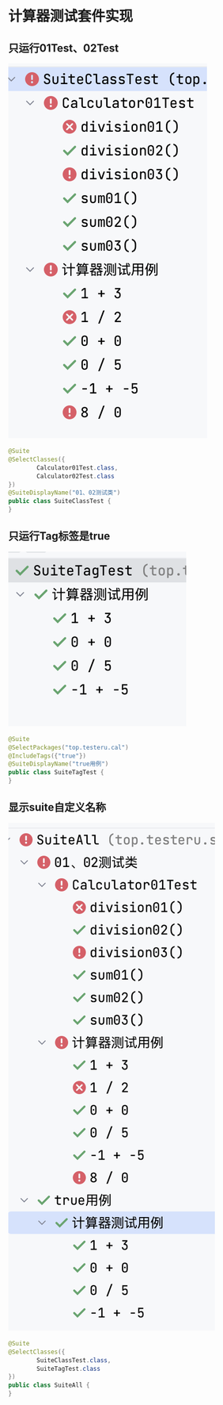 # 计算器测试套件实现

## 只运行01Test、02Test

![](assets/20230420221019.png)

```java
@Suite
@SelectClasses({
        Calculator01Test.class,
        Calculator02Test.class
})
@SuiteDisplayName("01、02测试类")
public class SuiteClassTest {
}
```

## 只运行Tag标签是true

![](assets/20230420221034.png)

```java
@Suite
@SelectPackages("top.testeru.cal")
@IncludeTags({"true"})
@SuiteDisplayName("true用例")
public class SuiteTagTest {
}

```

## 显示suite自定义名称

![](assets/20230420220926.png)

```java
@Suite
@SelectClasses({
        SuiteClassTest.class,
        SuiteTagTest.class
})
public class SuiteAll {
}
```